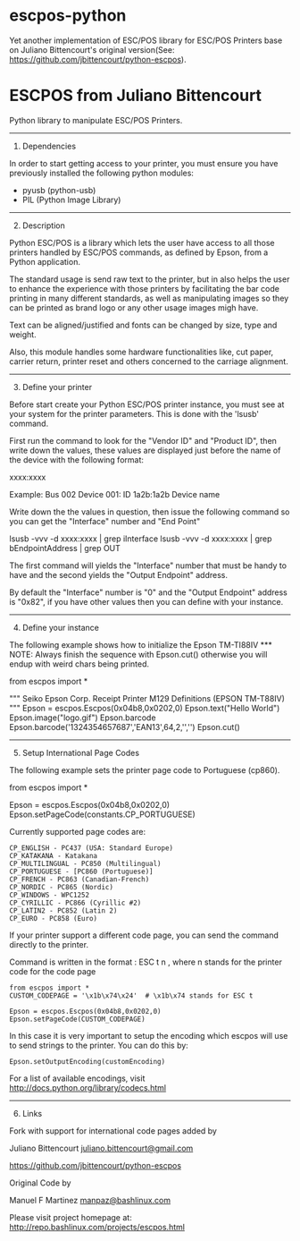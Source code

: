 escpos-python
=============

Yet another implementation of ESC/POS library for ESC/POS Printers base on Juliano Bittencourt's original version(See: https://github.com/jbittencourt/python-escpos).

ESCPOS from Juliano Bittencourt
======

Python library to manipulate ESC/POS Printers.

------------------------------------------------------------------
1. Dependencies

In order to start getting access to your printer, you must ensure
you have previously installed the following python modules:

  * pyusb (python-usb)
  * PIL (Python Image Library)

------------------------------------------------------------------
2. Description

Python ESC/POS is a library which lets the user have access to all
those printers handled by ESC/POS commands, as defined by Epson,
from a Python application.

The standard usage is send raw text to the printer, but in also 
helps the user to enhance the experience with those printers by
facilitating the bar code printing in many different standards,
as well as manipulating images so they can be printed as brand
logo or any other usage images migh have. 

Text can be aligned/justified and fonts can be changed by size,
type and weight.

Also, this module handles some hardware functionalities like, cut
paper, carrier return, printer reset and others concerned to the
carriage alignment.

------------------------------------------------------------------
3. Define your printer

Before start create your Python ESC/POS printer instance, you must
see at your system for the printer parameters. This is done with
the 'lsusb' command.

First run the command to look for the "Vendor ID" and "Product ID",
then write down the values, these values are displayed just before
the name of the device with the following format:

  xxxx:xxxx

Example:
  Bus 002 Device 001: ID 1a2b:1a2b Device name

Write down the the values in question, then issue the following
command so you can get the "Interface" number and "End Point"

  lsusb -vvv -d xxxx:xxxx | grep iInterface
  lsusb -vvv -d xxxx:xxxx | grep bEndpointAddress | grep OUT

The first command will yields the "Interface" number that must
be handy to have and the second yields the "Output Endpoint"
address.

By default the "Interface" number is "0" and the "Output Endpoint"
address is "0x82",  if you have other values then you can define
with your instance.

------------------------------------------------------------------
4. Define your instance

The following example shows how to initialize the Epson TM-TI88IV
*** NOTE: Always finish the sequence with Epson.cut() otherwise
          you will endup with weird chars being printed.

  from escpos import *

  """ Seiko Epson Corp. Receipt Printer M129 Definitions (EPSON TM-T88IV) """
  Epson = escpos.Escpos(0x04b8,0x0202,0)
  Epson.text("Hello World")
  Epson.image("logo.gif")
  Epson.barcode
  Epson.barcode('1324354657687','EAN13',64,2,'','')
  Epson.cut()

------------------------------------------------------------------

5. Setup International Page Codes

The following example sets the printer page code to Portuguese (cp860). 

  from escpos import *

  Epson = escpos.Escpos(0x04b8,0x0202,0)
  Epson.setPageCode(constants.CP_PORTUGUESE)

Currently supported page codes are:

	CP_ENGLISH - PC437 (USA: Standard Europe)
	CP_KATAKANA - Katakana
	CP_MULTILINGUAL - PC850 (Multilingual)
	CP_PORTUGUESE - [PC860 (Portuguese)]
	CP_FRENCH - PC863 (Canadian-French)
	CP_NORDIC - PC865 (Nordic)
	CP_WINDOWS - WPC1252
	CP_CYRILLIC - PC866 (Cyrillic #2)
	CP_LATIN2 - PC852 (Latin 2)
	CP_EURO - PC858 (Euro)

If your printer support a different code page, you can send the command directly to the printer. 

Command is written in the format :  ESC t n , where n stands for the printer code for the code page 
	
	from escpos import *
	CUSTOM_CODEPAGE = '\x1b\x74\x24'  # \x1b\x74 stands for ESC t
	
	Epson = escpos.Escpos(0x04b8,0x0202,0)
	Epson.setPageCode(CUSTOM_CODEPAGE)
	
In this case it is very important to setup the encoding which escpos will use to send strings to the printer. You can do this by:

	Epson.setOutputEncoding(customEncoding)
	
For a list of available encodings, visit http://docs.python.org/library/codecs.html

------------------------------------------------------------------
6. Links


Fork with support for international code pages added by

Juliano Bittencourt <juliano.bittencourt@gmail.com>

https://github.com/jbittencourt/python-escpos


Original Code by 

Manuel F Martinez <manpaz@bashlinux.com>

Please visit project homepage at:
http://repo.bashlinux.com/projects/escpos.html
